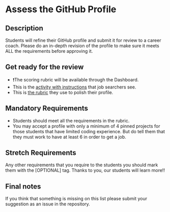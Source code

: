 # Assess the GitHub Profile

## Description

Students will refine their GitHub profile and submit it for review to a career coach. Please do an in-depth revision of the profile to make sure it meets ALL the requirements before approving it.

## Get ready for the review

- ❗️The scoring rubric will be available through the Dashboard.
- This is the [activity with instructions](https://github.com/matovu-farid/curriculum-professional-skills/blob/main/job-search/JSR-update-and-refine-your-GitHub-profile.md) that job searchers see.
- This is [the rubric](https://docs.google.com/document/d/1bKRDHlZMUc9xIQrktnoRMs8Z6e3k_fdeFipr1IT1cWw/edit#) they use to polish their profile.

## Mandatory Requirements

- Students should meet all the requirements in the rubric.
- You may accept a profile with only a minimum of 4 pinned projects for those students that have limited coding experience. But do tell them that they must work to have at least 6 in order to get a job.

## Stretch Requirements

Any other requirements that you require to the students you should mark them with the [OPTIONAL] tag. Thanks to you, our students will learn more!!

## Final notes

If you think that something is missing on this list please submit your suggestion as an issue in the repository.
